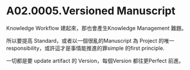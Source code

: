 # A02.0005.Versioned Manuscript

Knowledge Workflow 建起來，那也會產生Knowledge Management 難題。

所以要提高 Standard，或者以一個很亂的Manuscript 為 Project 的唯一responsibility，或許這才是事情能推進的罪simple 的first principle.

一切都是要 update artifact 的 Version，每個Version 都往更Perfect 前進。